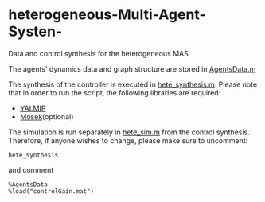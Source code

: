 # heterogeneous-Multi-Agent-Systen-
Data and control synthesis for the heterogeneous MAS

The agents' dynamics data and graph structure are stored in [AgentsData.m](https://github.com/TheBigoranger/heterogeneous-Multi-Agent-Systen-/blob/main/AgentsData.m)

The synthesis of the controller is executed in [hete_synthesis.m](https://github.com/TheBigoranger/heterogeneous-Multi-Agent-Systen-/blob/main/hete_synthesis.m). Please note that in order to run the script,  the following libraries are required:
- [YALMIP](https://yalmip.github.io/)
- [Mosek](https://www.mosek.com/)(optional)

The simulation is run separately in [hete_sim.m](https://github.com/TheBigoranger/heterogeneous-Multi-Agent-Systen-/blob/main/hete_sim.m) from the control synthesis. Therefore, if anyone wishes to change, please make sure to uncomment: 
```
hete_synthesis
``` 
and comment
```
%AgentsData
%load("controlGain.mat")
```

